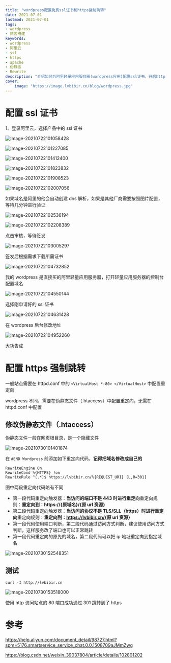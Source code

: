 ```yaml
---
title: "wordpress配置免费ssl证书和https强制跳转" 
date: 2021-07-01
lastmod: 2021-07-01
tags: 
- wordpress
- 博客搭建
keywords:
- wordpress
- 阿里云
- ssl
- https
- apache
- 伪静态
- Rewrite
description: "介绍如何为阿里轻量应用服务器(wordpress应用)配置ssl证书，开启https访问且实现https强制跳转" 
cover:
    image: "https://image.lvbibir.cn/blog/wordpress.jpg" 
---
```


# 配置 ssl 证书

1、登录阿里云，选择产品中的 ssl 证书

![image-20210722101058428](https://image.lvbibir.cn/blog/image-20210722101058428.png)

![image-20210722101227085](https://image.lvbibir.cn/blog/image-20210722101823832.png)

![image-20210722101412400](https://image.lvbibir.cn/blog/image-20210722101412400.png)

![image-20210722101823832](https://image.lvbibir.cn/blog/image-20210722102007056.png)

![image-20210722101908523](https://image.lvbibir.cn/blog/image-20210722101908523.png)

![image-20210722102007056](https://image.lvbibir.cn/blog/image-20210722102536194.png)

如果域名是阿里的他会自动创建 dns 解析，如果是其他厂商需要按照图片配置，等待几分钟进行验证

![image-20210722102536194](https://image.lvbibir.cn/blog/image-20210722103005297.png)

![image-20210722102208389](https://image.lvbibir.cn/blog/image-20210722101227085.png)

点击审核，等待签发

![image-20210722103005297](https://image.lvbibir.cn/blog/image-20210722102208389.png)

签发后根据需求下载所需证书

![image-20210722104732852](https://image.lvbibir.cn/blog/image-20210722104550144.png)

我的 wordpress 是直接买的阿里轻量应用服务器，打开轻量应用服务器的控制台配置域名

![image-20210722104550144](https://image.lvbibir.cn/blog/image-20210722104732852.png)

选择刚申请好的 ssl 证书

![image-20210722104631428](https://image.lvbibir.cn/blog/image-20210722104631428.png)

在 wordpress 后台修改地址

![image-20210722104952260](https://image.lvbibir.cn/blog/image-20210722104952260.png)

大功告成

# 配置 https 强制跳转

一般站点需要在 httpd.conf 中的 `<VirtualHost *:80> </VirtualHost>` 中配置重定向

wordpress 不同，需要在伪静态文件（.htaccess）中配置重定向，无需在 httpd.conf 中配置

## 修改伪静态文件（.htaccess）

伪静态文件一般在网页根目录，是一个隐藏文件

![image-20210730101401874](https://image.lvbibir.cn/blog/image-20210730101401874.png)

在 `#END Wordpress` 前添加如下重定向代码，**记得把域名修改成自己的**

```textile
RewriteEngine On
RewriteCond %{HTTPS} !on
RewriteRule ^(.*)$ https://lvbibir.cn/%{REQUEST_URI} [L,R=301]
```

图中两段重定向代码略有不同

- 第一段代码重定向触发器：**当访问的端口不是 443 时进行重定向**重定向规则：**重定向到：https://{原域名}/{原 url 资源}**
- 第二段代码重定向触发器：**当访问的协议不是 TLS/SLL（https）时进行重定向**重定向规则：**重定向到：<https://lvbibir.cn/>{原 url 资源}**
- 第一段代码使用端口判断，第二段代码通过访问方式判断，建议使用访问方式判断，这样服务改了端口也可以正常跳转
- 第一段代码重定向的原先的域名，第二段代码可以把 ip 地址重定向到指定域名

![image-20210730152548351](https://image.lvbibir.cn/blog/image-20210730152548351.png)

## 测试

```textile
curl -I http://lvbibir.cn
```

![image-20210730153518000](https://image.lvbibir.cn/blog/image-20210730153518000.png)

使用 http 访问站点的 80 端口成功通过 301 跳转到了 https

# 参考

<https://help.aliyun.com/document_detail/98727.html?spm=5176.smartservice_service_chat.0.0.1508709aJMmZwg>

<https://blog.csdn.net/weixin_39037804/article/details/102801202>
